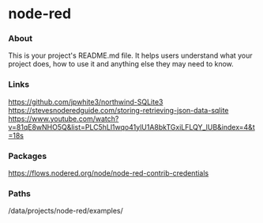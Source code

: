 node-red
========

### About

This is your project's README.md file. It helps users understand what your
project does, how to use it and anything else they may need to know.

### Links
https://github.com/jpwhite3/northwind-SQLite3
https://stevesnoderedguide.com/storing-retrieving-json-data-sqlite
https://www.youtube.com/watch?v=81qE8wNHO5Q&list=PLC5hLl1wqo41ylU1A8bkTGxiLFLQY_lUB&index=4&t=18s

### Packages
https://flows.nodered.org/node/node-red-contrib-credentials

### Paths
/data/projects/node-red/examples/